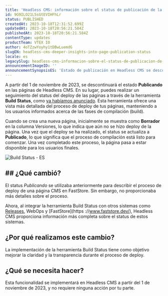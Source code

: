 ```yaml
---
title: 'Headless CMS: información sobre el status de publicación de la página'
id: 9G9ILO21L5sGtEVIHFhLr
status: PUBLISHED
createdAt: 2023-10-18T12:31:52.699Z
updatedAt: 2023-10-18T20:56:21.584Z
publishedAt: 2023-10-18T20:56:21.584Z
contentType: updates
productTeam: VTEX IO
author: 4oTZzwYoyhy1tDBwLuemdG
slugEN: headless-cms-deeper-insights-into-page-publication-status
locale: es
legacySlug: headless-cms-informacion-sobre-el-status-de-publicacion-de-la-pagina
announcementImageID: ''
announcementSynopsisES: 'Estado de publicación en Headless CMS se descontinuará a favor del Build Status para seguimiento detallado del deploy.'
---
```


A partir del 1 de noviembre de 2023, se descontinuará el estado **Publicando** en las páginas de Headless CMS. En su lugar, puedes realizar un seguimiento del status del deploy de las páginas a través de la herramienta **Build Status**, como [ya habíamos anunciado](https://help.vtex.com/es/announcements/headless-cms-stay-informed-on-your-publication-progress--3ajb4FgE6nmqjblpSEg3SP). Esta herramienta ofrece una vista más detallada del proceso de deploy de tus páginas, manteniendo a los usuarios informados acerca de las fases de compilación (build).

Cuando se crea una nueva página, inicialmente se muestra como **Borrador** en la columna Versiones, lo que indica que aún no se hizo deploy de la página. Una vez que el deploy se ha realizado, el status se actualiza a **Publicado**, lo que significa que el proceso de compilación está listo para comenzar. Una vez completado este proceso, la página pasa a estar disponible para los usuarios finales.

![Build Status - ES](https://images.ctfassets.net/alneenqid6w5/4oOFiKgKpuTVaBics5MaI0/bab768f8fd499965a4836002ae1bdd6b/publishing-status-es.gif)

## ## ¿Qué cambió?
El status *Publicando* se utilizaba anteriormente para describir el proceso de deploy de una página CMS en FastStore. Sin embargo, no proporcionaba más detalles sobre el proceso.

Ahora, al integrar la herramienta Build Status con otros sistemas como [Releases](https://help.vtex.com/es/tutorial/planner-releases-page-beta--2p7IiVD6K8i1iRiwHph5sw), WebOps y [FastStore](https ://www.faststore.dev/), Headless CMS proporciona información más completa sobre el status de estos sistemas.

## ¿Por qué realizamos este cambio?
La implementación de la herramienta Build Status tiene como objetivo mejorar la claridad y la transparencia durante el proceso de deploy.

## ¿Qué se necesita hacer?
Esta funcionalidad se implementará en Headless CMS a partir del 1 de noviembre de 2023, y no requiere ninguna acción por tu parte.
